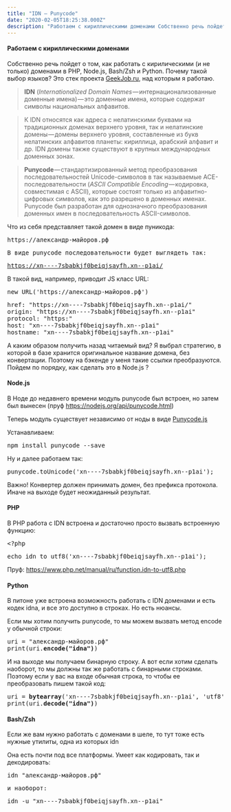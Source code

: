 ```yaml
---
title: "IDN — Punycode"
date: "2020-02-05T18:25:38.000Z"
description: "Работаем с кириллическими доменами Собственно речь пойдет о том, как работать с кирилическими (и не только) доменами в PHP, Node"
---
```


<h4>Работаем с кириллическими доменами</h4>
<p>Собственно речь пойдет о том, как работать с кирилическими (и не только) доменами в PHP, Node.js, Bash/Zsh и Python. Почему такой выбор языков? Это стек проекта <a href="https://geekjob.ru" target="_blank" rel="noopener noreferrer">GeekJob.ru</a>, над которым я работаю.</p>
<blockquote><p>
<strong>IDN</strong> (<em>Internationalized Domain Names</em> — интернационализованные доменные имена) — это доменные имена, которые содержат символы национальных алфавитов.</p></blockquote>
<blockquote><p>К IDN относятся как адреса с нелатинскими буквами на традиционных доменах верхнего уровня, так и нелатинские домены — домены верхнего уровня, составленные из букв нелатинских алфавитов планеты: кириллица, арабский алфавит и др. IDN домены также существуют в крупных международных доменных зонах.</p></blockquote>
<blockquote><p>
<strong>Punycode</strong> — стандартизированный метод преобразования последовательностей Unicode-символов в так называемые ACE-последовательности (<em>ASCII Compatible Encoding</em> — кодировка, совместимая с ASCII), которые состоят только из алфавитно-цифровых символов, как это разрешено в доменных именах. Punycode был разработан для однозначного преобразования доменных имен в последовательность ASCII-символов.</p></blockquote>
<p>Что из себя представляет такой домен в виде пуникода:</p>
<pre>https://александр-майоров.рф</pre>
<pre>В виде punycode последовательности будет выглядеть так:</pre>
<pre><a href="https://xn----7sbabkjf0beiqjsayfh.xn--p1ai/" target="_blank" rel="noopener noreferrer">https://xn----7sbabkjf0beiqjsayfh.xn--p1ai/</a></pre>
<p>В такой вид, например, приводит JS класс URL:</p>
<pre>new URL('https://александр-майоров.рф')</pre>
<pre>href: "https://xn----7sbabkjf0beiqjsayfh.xn--p1ai/"<br>origin: "https://xn----7sbabkjf0beiqjsayfh.xn--p1ai"<br>protocol: "https:"<br>host: "xn----7sbabkjf0beiqjsayfh.xn--p1ai"<br>hostname: "xn----7sbabkjf0beiqjsayfh.xn--p1ai"</pre>
<p>А каким образом получить назад читаемый вид? Я выбрал стратегию, в которой в базе хранится оригинальное название домена, без конвертации. Поэтому на бэкенде у меня такие ссылки преобразуются. Пойдем по порядку, как сделать это в Node.js ?</p>
<h4>Node.js</h4>
<p>В Ноде до недавнего времени модуль punycode был встроен, но затем был вынесен (пруф <a href="https://nodejs.org/api/punycode.html" target="_blank" rel="noopener noreferrer">https://nodejs.org/api/punycode.html</a>)</p>
<p>Теперь модуль существует независимо от ноды в виде <a href="https://github.com/bestiejs/punycode.js" target="_blank" rel="noopener noreferrer">Punycode.js</a></p>
<p>Устанавливаем:</p>
<pre>npm install punycode --save</pre>
<p>Ну и далее работаем так:</p>
<pre>punycode.toUnicode('xn----7sbabkjf0beiqjsayfh.xn--p1ai');</pre>
<p>Важно! Конвертер должен принимать домен, без префикса протокола. Иначе на выходе будет неожиданный результат.</p>
<h4>PHP</h4>
<p>В PHP работа с IDN встроена и достаточно просто вызвать встроенную функцию:</p>
<pre>&lt;?php</pre>
<pre>echo idn_to_utf8('xn----7sbabkjf0beiqjsayfh.xn--p1ai');</pre>
<p>Пруф: <a href="https://www.php.net/manual/ru/function.idn-to-utf8.php" target="_blank" rel="noopener noreferrer">https://www.php.net/manual/ru/function.idn-to-utf8.php</a></p>
<h4>Python</h4>
<p>В питоне уже встроена возможность работать с IDN доменами и есть кодек idna, и все это доступно в строках. Но есть нюансы.</p>
<p>Если мы хотим получить punycode, то мы можем вызвать метод encode у обычной строки:</p>
<pre>uri = "александр-майоров.рф"<br>print(uri.<strong>encode("idna")</strong>)</pre>
<p>И на выходе мы получаем бинарную строку. А вот если хотим сделать наоборот, то мы должны так же работать с бинарными строками. Поэтому если у вас на входе обычная строка, то чтобы ее преобразовать пишем такой код:</p>
<pre>uri = <strong>bytearray</strong>('xn----7sbabkjf0beiqjsayfh.xn--p1ai', 'utf8')<br>print(uri.<strong>decode("idna")</strong>)</pre>
<h4>Bash/Zsh</h4>
<p>Если же вам нужно работать с доменами в шеле, то тут тоже есть нужные утилиты, одна из которых idn</p>
<p>Она есть почти под все платформы. Умеет как кодировать, так и декодировать:</p>
<pre>idn "александр-майоров.рф"</pre>
<pre>и наоборот:</pre>
<pre>idn -u "xn----7sbabkjf0beiqjsayfh.xn--p1ai"</pre>


